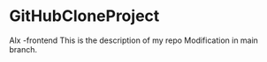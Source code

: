 # GitHubCloneProject
Alx -frontend
This is the description of my repo 
Modification in main branch. 
